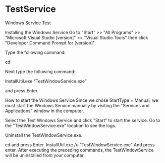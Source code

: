 # TestService
Windows Service Test

Installing the Windows Service
Go to "Start" >> "All Programs" >> "Microsoft Visual Studio [version]" >> "Visual Studio Tools" then click "Developer Command Prompt for [version]".

Type the following command:

cd <physical location of your TestWindowService.exe file>
  
Next type the following command:

InstallUtil.exe “TestWindowService.exe”

and press Enter.
  
  
How to start the Windows Service
Since we chose StartType = Manual, we must start the Windows Service manually by visiting the "Services and Applications" window in the computer.

Select the Test Windows Service and click "Start" to start the service. Go to the "TestWindowService.exe" location to see the logs.

Uninstall the TestWindowService.exe.

cd <physical location of your TestWindowService.exe file>
and press Enter.
InstallUtil.exe /u “TestWindowService.exe”
And press enter.
After executing the preceding commands, the TestWindowService will be uninstalled from your computer.
